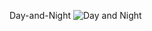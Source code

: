 Day-and-Night
![Day and Night](https://user-images.githubusercontent.com/70896239/110479807-14849a00-80e6-11eb-8f12-692277c408b1.png)

